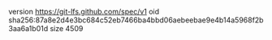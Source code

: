 version https://git-lfs.github.com/spec/v1
oid sha256:87a8e2d4e3bc684c52eb7466ba4bbd06aebeebae9e4b14a5968f2b3aa6a1b01d
size 4509
